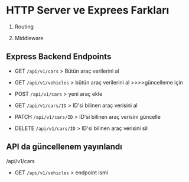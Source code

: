 # HTTP Server ve Exprees Farkları

1. Routing

2. Middleware

## Express Backend Endpoints

- GET `/api/v1/cars` > Bütün araç verilerini al
- GET `/api/v1/vehicles` > bütün araç verilerini al >>>>güncelleme için 
- POST `/api/v1/cars` > yeni araç ekle

- GET `/api/v1/cars/ID` > ID'si bilinen araç verisini al
- PATCH `/api/v1/cars/ID` > ID'si bilinen araç verisini güncelle
- DELETE `/api/v1/cars/ID` > ID'si bilinen araç verisini sil

## API da güncellenem yayınlandı

/api/v1/cars

- GET `/api/v1/vehicles` > endpoint ismi
